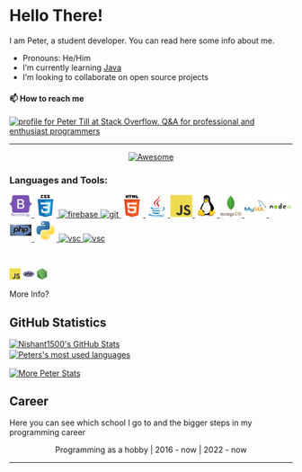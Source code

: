# Hello There!

I am Peter, a student developer. You can read here some info about me.
- Pronouns: He/Him
- I’m currently learning [Java](https://www.oracle.com/in/java/)
- I’m looking to collaborate on open source projects
#### 📫 How to reach me
<a href="https://stackoverflow.com/users/19659146/peter-till"><img src="https://stackoverflow.com/users/flair/19659146.png" width="208" height="58" alt="profile for Peter Till at Stack Overflow, Q&amp;A for professional and enthusiast programmers" title="profile for Peter Till at Stack Overflow, Q&amp;A for professional and enthusiast programmers"></a>
<!--- Or Contact me in this discord server: [Bee Hub!](https://discord.com/invite/xckZRGyDrM)

[![discord](https://discordapp.com/api/guilds/787578856122351626/embed.png?style=banner2)](https://discord.gg/xckZRGyDrM)
 
> You can know if i am active on Discord, by looking at my GitHub status. It updates when i become online on discord and when i am sleeping.

--- -->



</p>

---
<p align="center">
<a href="https://github.com/petertill">
<img alt="Awesome" src="https://cdn.rawgit.com/sindresorhus/awesome/d7305f38d29fed78fa85652e3a63e154dd8e8829/media/badge.svg"/>
</a>
</p>


<h3 align="left">Languages and Tools:</h3>


<p align="left"><a href="https://getbootstrap.com" target="_blank"> <img src="https://raw.githubusercontent.com/devicons/devicon/master/icons/bootstrap/bootstrap-plain-wordmark.svg" alt="bootstrap" width="40" height="40"/> </a> <a href="https://www.w3schools.com/css/" target="_blank"> <img src="https://raw.githubusercontent.com/devicons/devicon/master/icons/css3/css3-original-wordmark.svg" alt="css3" width="40" height="40"/> </a> <a href="https://firebase.google.com/" target="_blank"> <img src="https://www.vectorlogo.zone/logos/firebase/firebase-icon.svg" alt="firebase" width="40" height="40"/> </a> <a href="https://git-scm.com/" target="_blank"> <img src="https://www.vectorlogo.zone/logos/git-scm/git-scm-icon.svg" alt="git" width="40" height="40"/> </a> <a href="https://www.w3.org/html/" target="_blank"> <img src="https://raw.githubusercontent.com/devicons/devicon/master/icons/html5/html5-original-wordmark.svg" alt="html5" width="40" height="40"/> </a> <a href="https://www.java.com" target="_blank"> <img src="https://raw.githubusercontent.com/devicons/devicon/master/icons/java/java-original.svg" alt="java" width="40" height="40"/> </a> <a href="https://developer.mozilla.org/en-US/docs/Web/JavaScript" target="_blank"> <img src="https://raw.githubusercontent.com/devicons/devicon/master/icons/javascript/javascript-original.svg" alt="javascript" width="40" height="40"/> </a> <a href="https://www.linux.org/" target="_blank"> <img src="https://raw.githubusercontent.com/devicons/devicon/master/icons/linux/linux-original.svg" alt="linux" width="40" height="40"/> </a> <a href="https://www.mongodb.com/" target="_blank"> <img src="https://raw.githubusercontent.com/devicons/devicon/master/icons/mongodb/mongodb-original-wordmark.svg" alt="mongodb" width="40" height="40"/> </a> <a href="https://www.mysql.com/" target="_blank"> <img src="https://raw.githubusercontent.com/devicons/devicon/master/icons/mysql/mysql-original-wordmark.svg" alt="mysql" width="40" height="40"/> </a> <a href="https://nodejs.org" target="_blank"> <img src="https://raw.githubusercontent.com/devicons/devicon/master/icons/nodejs/nodejs-original-wordmark.svg" alt="nodejs" width="40" height="40"/> </a><a href="https://www.php.net" target="_blank"> <img src="https://raw.githubusercontent.com/devicons/devicon/master/icons/php/php-original.svg" alt="php" width="40" height="40"/> </a> <a href="https://www.python.org" target="_blank"> <img src="https://raw.githubusercontent.com/devicons/devicon/master/icons/python/python-original.svg" alt="python" width="40" height="40"/> </a> <a href="https://code.visualstudio.com/" target="_blank"> <img src="https://upload.wikimedia.org/wikipedia/commons/thumb/9/9a/Visual_Studio_Code_1.35_icon.svg/1024px-Visual_Studio_Code_1.35_icon.svg.png" alt="vsc" width="40" height="40"/> </a> <a href="" target="_blank"> <img src="https://upload.wikimedia.org/wikipedia/commons/thumb/b/b2/Repl.it_logo.svg/1024px-Repl.it_logo.svg.png" alt="vsc" width="40" height="40"/> </a></p>
<br />

<code><img height="20" src="https://raw.githubusercontent.com/github/explore/80688e429a7d4ef2fca1e82350fe8e3517d3494d/topics/javascript/javascript.png"></code>
<code><img height="20" src="https://raw.githubusercontent.com/github/explore/80688e429a7d4ef2fca1e82350fe8e3517d3494d/topics/php/php.png"></code>
<code><img height="20" src="https://raw.githubusercontent.com/github/explore/80688e429a7d4ef2fca1e82350fe8e3517d3494d/topics/nodejs/nodejs.png"></code>

More Info?

## GitHub Statistics
[![Nishant1500's GitHub Stats](https://github-readme-stats.vercel.app/api?username=petertill&show_icons=true&theme=radical)](https://github.com/petertill?tab=overview)
<br>
<a href="https://github.com/petertill?tab=overview">
<img align="center" alt="Peters's most used languages" src="https://github-readme-stats.vercel.app/api/top-langs/?username=petertill&layout=compact&langs_count=20&theme=radical&exclude_repo=Optifine-Mod-Coder-Pack-1.16.1,Projects"/>
<p><img align="center" src="https://github-readme-streak-stats.herokuapp.com/?user=petertill&theme=radical" alt="More Peter Stats" /></p>
</a>



## Career
Here you can see which school I go to and the bigger steps in my programming career

<p align="center">Programming as a hobby | 2016 - now<!--br>
Learns at:<a href="https://old.blathy.info/">
 BMSZC Bláthy Ottó Titusz Informatikai Technikum
</a--> | 2022 - now
  </p>



------



